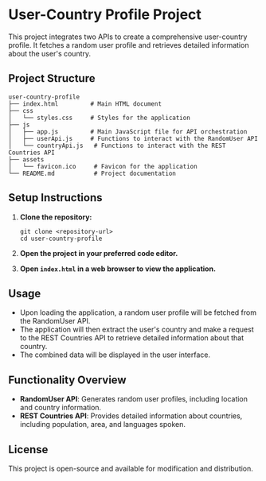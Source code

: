 # User-Country Profile Project

This project integrates two APIs to create a comprehensive user-country profile. It fetches a random user profile and retrieves detailed information about the user's country.

## Project Structure

```
user-country-profile
├── index.html         # Main HTML document
├── css
│   └── styles.css     # Styles for the application
├── js
│   ├── app.js         # Main JavaScript file for API orchestration
│   ├── userApi.js     # Functions to interact with the RandomUser API
│   └── countryApi.js   # Functions to interact with the REST Countries API
├── assets
│   └── favicon.ico     # Favicon for the application
└── README.md           # Project documentation
```

## Setup Instructions

1. **Clone the repository:**
   ```
   git clone <repository-url>
   cd user-country-profile
   ```

2. **Open the project in your preferred code editor.**

3. **Open `index.html` in a web browser to view the application.**

## Usage

- Upon loading the application, a random user profile will be fetched from the RandomUser API.
- The application will then extract the user's country and make a request to the REST Countries API to retrieve detailed information about that country.
- The combined data will be displayed in the user interface.

## Functionality Overview

- **RandomUser API**: Generates random user profiles, including location and country information.
- **REST Countries API**: Provides detailed information about countries, including population, area, and languages spoken.

## License

This project is open-source and available for modification and distribution.